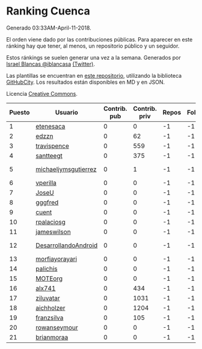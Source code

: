 # Ranking Cuenca

Generado 03:33AM-April-11-2018.

El orden viene dado por las contribuciones públicas. Para aparecer en este ránking hay que tener, al menos, un repositorio público y un seguidor.

Estos ránkings se suelen generar una vez a la semana. Generados por [Israel Blancas @iblancasa](https://github.com/iblancasa/) [(Twitter)](https://twitter.com/iblancasa).

Las plantillas se encuentran en [este repositorio](https://github.com/iblancasa/GH-Spanish-Ranking), utilizando la biblioteca [GitHubCity](https://github.com/iblancasa/GitHubCity). Los resultados están disponibles en MD y en JSON.

Licencia [Creative Commons](https://creativecommons.org/licenses/by/4.0/).

| Puesto   |  Usuario  | Contrib. pub | Contrib. priv |Repos| Followers | Desde |  Avatar  |
|----------|-----------|--------------|---------------|-----|-----------|-------|----------|
|1|[etenesaca](https://github.com/etenesaca)|0|0|-1|-1||![etenesaca]()|
|2|[edzzn](https://github.com/edzzn)|0|62|-1|-1||![edzzn]()|
|3|[travispence](https://github.com/travispence)|0|559|-1|-1||![travispence]()|
|4|[santteegt](https://github.com/santteegt)|0|375|-1|-1||![santteegt]()|
|5|[michaeljymsgutierrez](https://github.com/michaeljymsgutierrez)|0|1|-1|-1||![michaeljymsgutierrez]()|
|6|[vperilla](https://github.com/vperilla)|0|0|-1|-1||![vperilla]()|
|7|[JoseU](https://github.com/JoseU)|0|0|-1|-1||![JoseU]()|
|8|[gggfred](https://github.com/gggfred)|0|0|-1|-1||![gggfred]()|
|9|[cuent](https://github.com/cuent)|0|0|-1|-1||![cuent]()|
|10|[rpalaciosg](https://github.com/rpalaciosg)|0|0|-1|-1||![rpalaciosg]()|
|11|[jameswilson](https://github.com/jameswilson)|0|0|-1|-1||![jameswilson]()|
|12|[DesarrollandoAndroid](https://github.com/DesarrollandoAndroid)|0|0|-1|-1||![DesarrollandoAndroid]()|
|13|[morfiayorayari](https://github.com/morfiayorayari)|0|0|-1|-1||![morfiayorayari]()|
|14|[palichis](https://github.com/palichis)|0|0|-1|-1||![palichis]()|
|15|[MOTEorg](https://github.com/MOTEorg)|0|0|-1|-1||![MOTEorg]()|
|16|[alx741](https://github.com/alx741)|0|434|-1|-1||![alx741]()|
|17|[ziluvatar](https://github.com/ziluvatar)|0|1031|-1|-1||![ziluvatar]()|
|18|[aichholzer](https://github.com/aichholzer)|0|1204|-1|-1||![aichholzer]()|
|19|[franzsilva](https://github.com/franzsilva)|0|105|-1|-1||![franzsilva]()|
|20|[rowanseymour](https://github.com/rowanseymour)|0|0|-1|-1||![rowanseymour]()|
|21|[brianmoraa](https://github.com/brianmoraa)|0|0|-1|-1||![brianmoraa]()|
